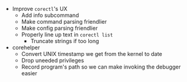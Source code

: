 * Improve `corectl`'s UX
    * Add info subcommand
    * Make command parsing friendlier
    * Make config parsing friendlier
    * Properly line up text in `corectl list`
        * Truncate strings if too long
* corehelper
    * Convert UNIX timestamp we get from the kernel to date
    * Drop uneeded privileges
    * Record program's path so we can make invoking the debugger easier
